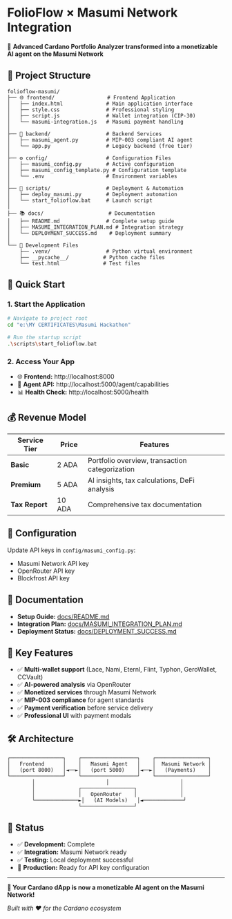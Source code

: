 # FolioFlow × Masumi Network Integration

🚀 **Advanced Cardano Portfolio Analyzer transformed into a monetizable AI agent on the Masumi Network**

## 📁 Project Structure

```
folioflow-masumi/
├── 🌐 frontend/                 # Frontend Application
│   ├── index.html              # Main application interface
│   ├── style.css               # Professional styling
│   ├── script.js               # Wallet integration (CIP-30)
│   └── masumi-integration.js   # Masumi payment handling
│
├── 🤖 backend/                  # Backend Services
│   ├── masumi_agent.py         # MIP-003 compliant AI agent
│   └── app.py                  # Legacy backend (free tier)
│
├── ⚙️ config/                   # Configuration Files
│   ├── masumi_config.py        # Active configuration
│   ├── masumi_config_template.py # Configuration template
│   └── .env                    # Environment variables
│
├── 📜 scripts/                  # Deployment & Automation
│   ├── deploy_masumi.py        # Deployment automation
│   └── start_folioflow.bat     # Launch script
│
├── 📚 docs/                     # Documentation
│   ├── README.md               # Complete setup guide
│   ├── MASUMI_INTEGRATION_PLAN.md # Integration strategy
│   └── DEPLOYMENT_SUCCESS.md    # Deployment summary
│
└── 🔧 Development Files
    ├── .venv/                  # Python virtual environment
    ├── __pycache__/           # Python cache files
    └── test.html              # Test files
```

## 🚀 Quick Start

### 1. **Start the Application**
```bash
# Navigate to project root
cd "e:\MY CERTIFICATES\Masumi Hackathon"

# Run the startup script
.\scripts\start_folioflow.bat
```

### 2. **Access Your App**
- 🌐 **Frontend:** http://localhost:8000
- 🤖 **Agent API:** http://localhost:5000/agent/capabilities
- 📊 **Health Check:** http://localhost:5000/health

## 💰 **Revenue Model**

| Service Tier | Price | Features |
|-------------|-------|----------|
| **Basic** | 2 ADA | Portfolio overview, transaction categorization |
| **Premium** | 5 ADA | AI insights, tax calculations, DeFi analysis |
| **Tax Report** | 10 ADA | Comprehensive tax documentation |

## 🔧 **Configuration**

Update API keys in `config/masumi_config.py`:
- Masumi Network API key
- OpenRouter API key  
- Blockfrost API key

## 📖 **Documentation**

- **Setup Guide:** [docs/README.md](docs/README.md)
- **Integration Plan:** [docs/MASUMI_INTEGRATION_PLAN.md](docs/MASUMI_INTEGRATION_PLAN.md)
- **Deployment Status:** [docs/DEPLOYMENT_SUCCESS.md](docs/DEPLOYMENT_SUCCESS.md)

## 🎯 **Key Features**

- ✅ **Multi-wallet support** (Lace, Nami, Eternl, Flint, Typhon, GeroWallet, CCVault)
- ✅ **AI-powered analysis** via OpenRouter
- ✅ **Monetized services** through Masumi Network
- ✅ **MIP-003 compliance** for agent standards
- ✅ **Payment verification** before service delivery
- ✅ **Professional UI** with payment modals

## 🛠️ **Architecture**

```
┌─────────────────┐    ┌──────────────────┐    ┌─────────────────┐
│   Frontend      │    │   Masumi Agent   │    │  Masumi Network │
│   (port 8000)   │◄──►│   (port 5000)    │◄──►│   (Payments)    │
└─────────────────┘    └──────────────────┘    └─────────────────┘
        │                       │                       │
        │              ┌─────────────────┐              │
        │              │   OpenRouter    │              │
        └──────────────►│   (AI Models)   │◄─────────────┘
                       └─────────────────┘
```

## 🌟 **Status**

- ✅ **Development:** Complete
- ✅ **Integration:** Masumi Network ready
- ✅ **Testing:** Local deployment successful
- 🔄 **Production:** Ready for API key configuration

---

**🚀 Your Cardano dApp is now a monetizable AI agent on the Masumi Network!**

*Built with ❤️ for the Cardano ecosystem*